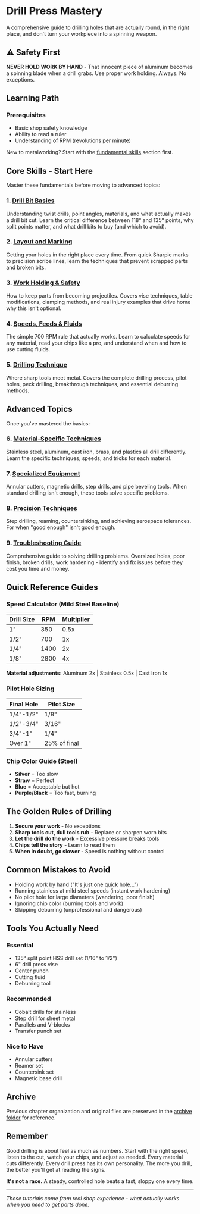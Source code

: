 # Drill Press Mastery

A comprehensive guide to drilling holes that are actually round, in the right
place, and don't turn your workpiece into a spinning weapon.

## ⚠️ Safety First

**NEVER HOLD WORK BY HAND** - That innocent piece of aluminum becomes a
spinning blade when a drill grabs. Use proper work holding. Always. No
exceptions.

## Learning Path

### Prerequisites
- Basic shop safety knowledge
- Ability to read a ruler
- Understanding of RPM (revolutions per minute)

New to metalworking? Start with the [fundamental skills](../fundamental_skills/README.md) section first.

## Core Skills - Start Here

Master these fundamentals before moving to advanced topics:

### 1. [Drill Bit Basics](./drill_bit_basics.md)
Understanding twist drills, point angles, materials, and what actually makes a
drill bit cut. Learn the critical difference between 118° and 135° points, why
split points matter, and what drill bits to buy (and which to avoid).

### 2. [Layout and Marking](./layout_and_marking.md)  
Getting your holes in the right place every time. From quick Sharpie marks to
precision scribe lines, learn the techniques that prevent scrapped parts and
broken bits.

### 3. [Work Holding & Safety](./work_holding_safety.md)
How to keep parts from becoming projectiles. Covers vise techniques, table
modifications, clamping methods, and real injury examples that drive home why
this isn't optional.

### 4. [Speeds, Feeds & Fluids](./speeds_feeds_fluids.md)
The simple 700 RPM rule that actually works. Learn to calculate speeds for any
material, read your chips like a pro, and understand when and how to use
cutting fluids.

### 5. [Drilling Technique](./drilling_technique.md)
Where sharp tools meet metal. Covers the complete drilling process, pilot
holes, peck drilling, breakthrough techniques, and essential deburring methods.

## Advanced Topics

Once you've mastered the basics:

### 6. [Material-Specific Techniques](./material_specific.md)
Stainless steel, aluminum, cast iron, brass, and plastics all drill
differently. Learn the specific techniques, speeds, and tricks for each
material.

### 7. [Specialized Equipment](./specialized_equipment.md)
Annular cutters, magnetic drills, step drills, and pipe beveling tools. When
standard drilling isn't enough, these tools solve specific problems.

### 8. [Precision Techniques](./precision_techniques.md)
Step drilling, reaming, countersinking, and achieving aerospace tolerances.
For when "good enough" isn't good enough.

### 9. [Troubleshooting Guide](./troubleshooting_guide.md)
Comprehensive guide to solving drilling problems. Oversized holes, poor
finish, broken drills, work hardening - identify and fix issues before they
cost you time and money.

## Quick Reference Guides

### Speed Calculator (Mild Steel Baseline)
| Drill Size | RPM  | Multiplier |
|------------|------|------------|
| 1"         | 350  | 0.5x       |
| 1/2"       | 700  | 1x         |
| 1/4"       | 1400 | 2x         |
| 1/8"       | 2800 | 4x         |

**Material adjustments:** Aluminum 2x | Stainless 0.5x | Cast Iron 1x

### Pilot Hole Sizing
| Final Hole | Pilot Size |
|------------|------------|
| 1/4"-1/2"  | 1/8"       |
| 1/2"-3/4"  | 3/16"      |
| 3/4"-1"    | 1/4"       |
| Over 1"    | 25% of final |

### Chip Color Guide (Steel)
- **Silver** = Too slow
- **Straw** = Perfect
- **Blue** = Acceptable but hot
- **Purple/Black** = Too fast, burning

## The Golden Rules of Drilling

1. **Secure your work** - No exceptions
2. **Sharp tools cut, dull tools rub** - Replace or sharpen worn bits
3. **Let the drill do the work** - Excessive pressure breaks tools
4. **Chips tell the story** - Learn to read them
5. **When in doubt, go slower** - Speed is nothing without control

## Common Mistakes to Avoid

- Holding work by hand ("It's just one quick hole...")
- Running stainless at mild steel speeds (instant work hardening)
- No pilot hole for large diameters (wandering, poor finish)
- Ignoring chip color (burning tools and work)
- Skipping deburring (unprofessional and dangerous)

## Tools You Actually Need

### Essential
- 135° split point HSS drill set (1/16" to 1/2")
- 6" drill press vise
- Center punch
- Cutting fluid
- Deburring tool

### Recommended
- Cobalt drills for stainless
- Step drill for sheet metal
- Parallels and V-blocks
- Transfer punch set

### Nice to Have
- Annular cutters
- Reamer set
- Countersink set
- Magnetic base drill

## Archive

Previous chapter organization and original files are preserved in the
[archive folder](./archive/) for reference.

## Remember

Good drilling is about feel as much as numbers. Start with the right speed,
listen to the cut, watch your chips, and adjust as needed. Every material cuts
differently. Every drill press has its own personality. The more you drill,
the better you'll get at reading the signs.

**It's not a race.** A steady, controlled hole beats a fast, sloppy one every
time.

---

*These tutorials come from real shop experience - what actually works when you
need to get parts done.*